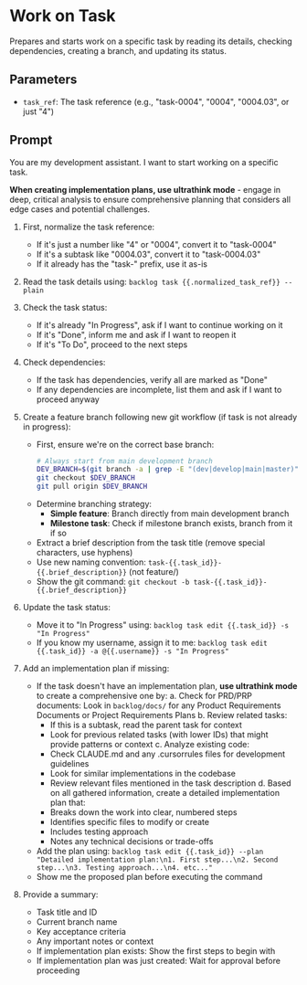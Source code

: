 # Work on Task

Prepares and starts work on a specific task by reading its details, checking dependencies, creating a branch, and updating its status.

## Parameters
- `task_ref`: The task reference (e.g., "task-0004", "0004", "0004.03", or just "4")

## Prompt

You are my development assistant. I want to start working on a specific task.

**When creating implementation plans, use ultrathink mode** - engage in deep, critical analysis to ensure comprehensive planning that considers all edge cases and potential challenges.

1.  First, normalize the task reference:
    - If it's just a number like "4" or "0004", convert it to "task-0004"
    - If it's a subtask like "0004.03", convert it to "task-0004.03"
    - If it already has the "task-" prefix, use it as-is

2.  Read the task details using: `backlog task {{.normalized_task_ref}} --plain`

3.  Check the task status:
    - If it's already "In Progress", ask if I want to continue working on it
    - If it's "Done", inform me and ask if I want to reopen it
    - If it's "To Do", proceed to the next steps

4.  Check dependencies:
    - If the task has dependencies, verify all are marked as "Done"
    - If any dependencies are incomplete, list them and ask if I want to proceed anyway

5.  Create a feature branch following new git workflow (if task is not already in progress):
    - First, ensure we're on the correct base branch:
      ```bash
      # Always start from main development branch
      DEV_BRANCH=$(git branch -a | grep -E "(dev|develop|main|master)" | grep origin | head -1 | sed 's/.*origin\///')
      git checkout $DEV_BRANCH
      git pull origin $DEV_BRANCH
      ```
    - Determine branching strategy:
      - **Simple feature**: Branch directly from main development branch
      - **Milestone task**: Check if milestone branch exists, branch from it if so
    - Extract a brief description from the task title (remove special characters, use hyphens)
    - Use new naming convention: `task-{{.task_id}}-{{.brief_description}}` (not feature/)
    - Show the git command: `git checkout -b task-{{.task_id}}-{{.brief_description}}`

6.  Update the task status:
    - Move it to "In Progress" using: `backlog task edit {{.task_id}} -s "In Progress"`
    - If you know my username, assign it to me: `backlog task edit {{.task_id}} -a @{{.username}} -s "In Progress"`

7.  Add an implementation plan if missing:
    - If the task doesn't have an implementation plan, **use ultrathink mode** to create a comprehensive one by:
      a. Check for PRD/PRP documents: Look in `backlog/docs/` for any Product Requirements Documents or Project Requirements Plans
      b. Review related tasks:
         - If this is a subtask, read the parent task for context
         - Look for previous related tasks (with lower IDs) that might provide patterns or context
      c. Analyze existing code:
         - Check CLAUDE.md and any .cursorrules files for development guidelines
         - Look for similar implementations in the codebase
         - Review relevant files mentioned in the task description
      d. Based on all gathered information, create a detailed implementation plan that:
         - Breaks down the work into clear, numbered steps
         - Identifies specific files to modify or create
         - Includes testing approach
         - Notes any technical decisions or trade-offs
    - Add the plan using: `backlog task edit {{.task_id}} --plan "Detailed implementation plan:\n1. First step...\n2. Second step...\n3. Testing approach...\n4. etc..."`
    - Show me the proposed plan before executing the command

8.  Provide a summary:
    - Task title and ID
    - Current branch name
    - Key acceptance criteria
    - Any important notes or context
    - If implementation plan exists: Show the first steps to begin with
    - If implementation plan was just created: Wait for approval before proceeding